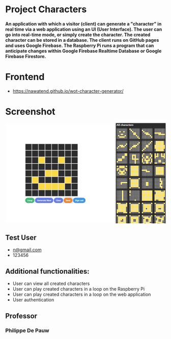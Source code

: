 # Project Characters

####  An application with which a visitor (client) can generate a "character" in real time via a web application using an UI (User Interface). The user can go into real-time mode, or simply create the character. The created character can be stored in a database. The client runs on GitHub pages and uses Google Firebase. The Raspberry Pi runs a program that can anticipate changes within Google Firebase Realtime Database or Google Firebase Firestore.

# Frontend
* https://nawatend.github.io/wot-character-generator/

# Screenshot
![ScreenSHot Project](assets/Character&#32;Generator&#32;-&#32;Google&#32;Chrome.jpg)

## Test User
* n@gmail.com
* 123456



## Additional functionalities:

* User can view all created characters
* User can play created characters in a loop on the Raspberry Pi
* User can play created characters in a loop on the web application
* User authentication



## Professor 
### Philippe De Pauw